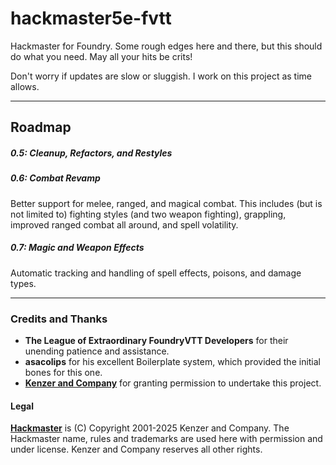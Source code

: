 # hackmaster5e-fvtt

Hackmaster for Foundry. Some rough edges here and there, but this should do what you need. May all your hits be crits!

Don't worry if updates are slow or sluggish. I work on this project as time allows.

----

## Roadmap

##### 0.5: Cleanup, Refactors, and Restyles

##### 0.6: Combat Revamp

Better support for melee, ranged, and magical combat. This includes (but is not limited to) fighting styles (and two weapon fighting), grappling, improved ranged combat all around, and spell volatility.

##### 0.7: Magic and Weapon Effects

Automatic tracking and handling of spell effects, poisons, and damage types.

----

### Credits and Thanks

- **The League of Extraordinary FoundryVTT Developers** for their unending patience and assistance.
- **asacolips** for his excellent Boilerplate system, which provided the initial bones for this one.
- **[Kenzer and Company](https://kenzerco.com/)** for granting permission to undertake this project.

#### Legal

**[Hackmaster](https://kenzerco.com/hackmaster/)** is (C) Copyright 2001-2025 Kenzer and Company.  The Hackmaster name, rules and trademarks are used here with permission and under license.  Kenzer and Company reserves all other rights.
